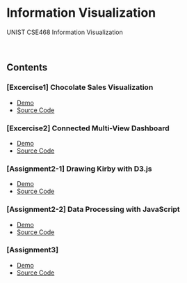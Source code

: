 # Information Visualization
UNIST CSE468 Information Visualization

<br>

## Contents

### [Excercise1] Chocolate Sales Visualization 
- [Demo](https://hoonably.github.io/information-visualization/excercise_1/)
- [Source Code](https://github.com/hoonably/information-visualization/tree/main/excercise_1/)

### [Excercise2] Connected Multi-View Dashboard
- [Demo](https://hoonably.github.io/information-visualization/excercise_2/)
- [Source Code](https://github.com/hoonably/information-visualization/tree/main/excercise_2/)

### [Assignment2-1] Drawing Kirby with D3.js
- [Demo](https://hoonably.github.io/information-visualization/assignment_2/1-1/assignment1-1)
- [Source Code](https://github.com/hoonably/information-visualization/tree/main/assignment_2/1-1/)

### [Assignment2-2] Data Processing with JavaScript 
- [Demo](https://hoonably.github.io/information-visualization/assignment_2/1-2/assignment1-2)
- [Source Code](https://github.com/hoonably/information-visualization/tree/main/assignment_2/1-2/)
  
### [Assignment3]
- [Demo](https://hoonably.github.io/information-visualization/assignment_3)
- [Source Code](https://github.com/hoonably/information-visualization/tree/main/assignment_3/)